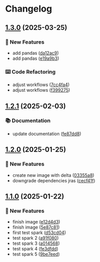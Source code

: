 # Changelog

## [1.3.0](https://github.com/GersonRS/spark/compare/v1.2.1...v1.3.0) (2025-03-25)


### 🚀 New Features

* add pandas ([da12ac9](https://github.com/GersonRS/spark/commit/da12ac9fed52cc287e9c890cbb1dacc7098f7db7))
* add pandas ([e19a9b3](https://github.com/GersonRS/spark/commit/e19a9b3b3cdcc868b05ec9f5acf0c2707c5f483b))


### ⌨️ Code Refactoring

* adjust workflows ([7cc4fa4](https://github.com/GersonRS/spark/commit/7cc4fa489431e1e48a1dad6cf44159344ffb1787))
* adjust workflows ([f399275](https://github.com/GersonRS/spark/commit/f39927566dd5dda2ea44d0b5aa40ed978bbeb713))

## [1.2.1](https://github.com/GersonRS/spark/compare/v1.2.0...v1.2.1) (2025-02-03)


### 📚 Documentation

* update documentation ([fe87dd8](https://github.com/GersonRS/spark/commit/fe87dd863362b3a52fa790db78ee13abb60fcba7))

## [1.2.0](https://github.com/GersonRS/spark/compare/v1.1.0...v1.2.0) (2025-01-25)


### 🚀 New Features

* create new image with delta ([03355a8](https://github.com/GersonRS/spark/commit/03355a8cb411e1512bf4bf3726aee7dfda9d20f3))
* downgrade dependencies jras ([cecf41f](https://github.com/GersonRS/spark/commit/cecf41ff1d9b58a4ccb2daff064228152cc77dd5))

## [1.1.0](https://github.com/GersonRS/spark/compare/v1.0.0...v1.1.0) (2025-01-22)


### 🚀 New Features

* finish image ([e12d4d3](https://github.com/GersonRS/spark/commit/e12d4d3e9d9310cc7db2908c6366c256b761f0f7))
* finish image ([5e87c81](https://github.com/GersonRS/spark/commit/5e87c8102f30ac44906676b97edb14da32ffd8a2))
* first test spark ([d53cd04](https://github.com/GersonRS/spark/commit/d53cd040683b26f46caeb6355b32dd18bd8d5448))
* test spark 2 ([a91f080](https://github.com/GersonRS/spark/commit/a91f080178498755fd4346388241c6decd3cf483))
* test spark 3 ([a014568](https://github.com/GersonRS/spark/commit/a0145681615d2ba5c6da4d218dfb74a16c52f2e7))
* test spark 4 ([fe3dfdd](https://github.com/GersonRS/spark/commit/fe3dfdd8937965dbb89e694e2c909b8d130e40b1))
* test spark 5 ([9be7eed](https://github.com/GersonRS/spark/commit/9be7eedfa34394397d1c3cd43d76df20533b67cd))
